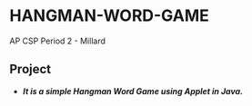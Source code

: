 # HANGMAN-WORD-GAME
 AP CSP Period 2 - Millard
 



## Project

 - **_It is a simple Hangman Word Game using Applet in Java._**
 

